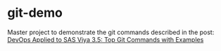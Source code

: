 # git-demo

Master project to demonstrate the git commands described in the post:
[DevOps Applied to SAS Viya 3.5: Top Git Commands with Examples](https://communities.sas.com/t5/SAS-Communities-Library/DevOps-Applied-to-SAS-Viya-3-5-Top-Git-Commands-with-Examples/ta-p/639635)
